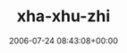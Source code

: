 ---
title:		"xha-xhu-zhi"
type:		"photos"
mediatype:		"upload"
description:		"TBC"
date:		"2006-07-24 08:43:08+00:00"
album:		"people"
filename:		"xha-xhu-zhi.md"
series:		""
cl_public_id:		"people/xha-xhu-zhi"
cl_version:		1497005604
format:		"tiff"
bytes:		4898044
width:		1920
height:		1440
colours:
- "#C89D86"
- "#8B644D"
- "#3E677B"
- "#853232"
- "#182A32"
- "#7C7468"
- "#747668"
- "#393931"
- "#DCC1B4"
- "#77674D"
- "#302B1D"
- "#162116"
- "#242718"
- "#69776B"
- "#313833"
- "#3D231F"
- "#BA4B48"
- "#12201D"
- "#83211C"
- "#08212C"
- "#1A212F"
- "#6A7A7C"
- "#302F34"
- "#87BBAC"
- "#50797E"
- "#B5D2BB"
exposure_mode:		"Auto"
program:		"Program AE"
aperture:		"2.8"
focal_length:		"46.8 mm"
iso:		"200"
shutter_speed:		"1/194"
metering:		"Multi-segment"
flash:		"Off, Did not fire"
white_balance:		"Auto"
colour_temp:		"No colour temperature"
has_crop:		"No"
orientation:		"Horizontal (normal)"
camera_model:		"FinePix S602 ZOOM"
lens_info:		"No lens info"
artist:		"No artist info"
x_resolution:		"72"
y_resolution:		"72"
---
